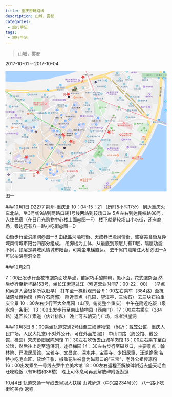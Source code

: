 ```yaml
---
title: 重庆游玩路线
description: 山城，雾都
categories:
 - 旅行手记
tags:
 - 旅行手记
---
```


> 山城，雾都 

<!-- more -->

2017-10-01 ~ 2017-10-04

![chongqing_demo1](https://raw.githubusercontent.com/hzheng93/PictureLibrary/master/pictureLib/WX20181212-173143%402x.png)
图一


###10月1日
D2277   荆州-重庆北    10：04-15：21     （历时5小时17分）
到达重庆火车北站，坐3号线9站到两路口转1号线两站到较场口站
5点左右到达民权路88号，入住民宿（在日月光购物中心楼上面@图一F）
楼下就是较场口小吃街，还有商场，旁边还有八一路小吃街@图一D

沿街步行至洪崖洞@图一B
由纸盐河酒吧街、天成巷巴渝风情街、盛宴美食街及异域风情城市阳台四部分组成。
吊脚楼为主体，从最底到顶层共有11层，隔层功能不同，顶层是异域风情城市阳台，可乘坐电梯直达。
去千厮门嘉陵江大桥@图一A可以拍洪崖洞全景

###10月2日

7：00出发步行至花市豌杂面吃早点，苗家巧手酸辣粉，愚小面，花式豌杂面
然后步行至新华路153号，坐长江索道过江（索道营业时间7：00-22：00）
（早点和索道人会很多所以赶早）
打车至一棵树观景台
9：00左右乘车（384路）至抗战遗址博物馆（蒋介石府邸）
附近景点（孔园，望江亭，三块石）
去三块石拍重庆全景
10：30左右步行至大金鹰园（山顶，俯览整个重庆）
中午在附近吃饭（泉水鸡一条街）
13：00出发步行至南山植物园（西南门）
17：00左右乘车（384路）返回长江索道（估计排队）
晚上可去朝天门广场，或者洪崖洞

###10月3日
8：00乘坐轨道交通2号线至三峡博物馆
（附近：戴笠公馆，重庆人民广场，人民大礼堂(不对外公开，可在外面拍照)）
中山四路（周公馆、戴公馆、桂园）宋庆龄旧居陈列馆
11：30左右吃饭去山城羊肉馆
13：00左右乘车至白公馆，然后往上走至渣滓洞，途径梅园
14：30左右步行至磁器口，主要景点：翰林院、巴渝民居馆、宝轮寺、文昌宫、深水井、宝善寺、少妇尿童、汪逆跪像
名特小吃毛血旺、软烩千张、椒盐花生被誉为磁器口的“三宝”，老外公祖传凉粉
16：00出发乘坐一号线去罗中立美术馆
18：00左右返程至解放碑附近去盛天毛血旺吃晚饭（有16楼和36楼）
晚上可休息可再到解放碑附近逛逛

10月4日
轨道交通一号线去皇冠大扶梯
山城步道（中兴路234号旁）
八一路小吃街吃美食
返程


